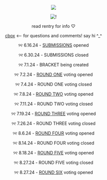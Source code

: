 <p align="center"

![](https://komarev.com/ghpvc/?username=ptskinbracket&style=flat&color=e3869a) 

<p align="center"

![!](https://i.postimg.cc/RVgxwT7Z/madoka-kamane-removebg-preview.png)

<p align="center"

# read rentry for info ♡

<p align="center"

[cbox](https://my.cbox.ws/ptskinbracket) <-- for questions and comments! say hi ^_^

<p align="center"

### ୨୧ 6.16.24 - [SUBMISSIONS](https://forms.gle/tmdqDuMRtik5KeaC6) opened

<p align="center"

### ୨୧ 6.30.24 - SUBMISSIONS closed

<p align="center"

### ୨୧ 7.1.24 - BRACKET being created

<p align="center"

### ୨୧ 7.2.24 - [ROUND ONE](https://forms.gle/z9KU34sNgN9zvXsJ9) voting opened

<p align="center"

### ୨୧ 7.4.24 - ROUND ONE voting closed

<p align="center"

### ୨୧ 7.8.24 - [ROUND TWO](https://forms.gle/M9YcqBk6iyEkTZfY9) voting opened

<p align="center"

### ୨୧ 7.11.24 - ROUND TWO voting closed

<p align="center"

### ୨୧ 7.19.24 - [ROUND THREE](https://forms.gle/3qXuSd7iGMbS99EV8) voting opened

<p align="center"

### ୨୧ 7.26.24 - ROUND THREE voting closed

<p align="center"

### ୨୧ 8.6.24 - [ROUND FOUR](https://forms.gle/sY7YTc6NWUHx4kCLA) voting opened

<p align="center"

### ୨୧ 8.14.24 - ROUND FOUR voting closed

<p align="center"

### ୨୧ 8.18.24 - [ROUND FIVE](https://forms.gle/STGYmDyEx7zkofH8A) voting opened

<p align="center"

### ୨୧ 8.27.24 - ROUND FIVE voting closed

<p align="center"

### ୨୧ 8.27.24 - [ROUND SIX](https://forms.gle/Ru2S3GdAS3NoGd5f7) voting opened

